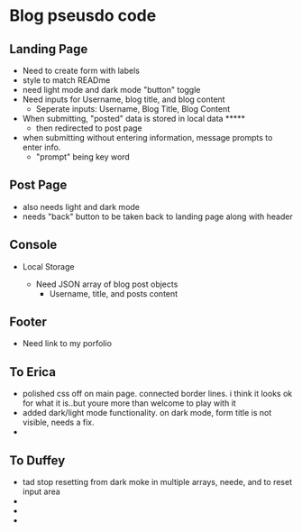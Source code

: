 # Blog pseusdo code

## Landing Page
- Need to create form with labels
- style to match READme
- need light mode and dark mode "button" toggle
- Need inputs for Username, blog title, and blog content
    - Seperate inputs: Username, Blog Title, Blog Content
- When submitting, "posted" data is stored in local data *****
    - then redirected to post page
- when submitting without entering information, message prompts to enter info. 
    - "prompt" being key word

## Post Page
- also needs light and dark mode
- needs "back" button to be taken back to landing page along with header

## Console

- Local Storage

    - Need JSON array of blog post objects
        - Username, title, and posts content
    
## Footer

- Need link to my porfolio
    

## To Erica
- polished css off on main page. connected border lines. i think it looks ok for what it is..but youre more than welcome to play with it
- added dark/light mode functionality. on dark mode, form title is not visible, needs a fix. 
- 

## To Duffey
- tad stop resetting from dark moke in multiple arrays, neede, and to reset input area
- 
- 
- 
